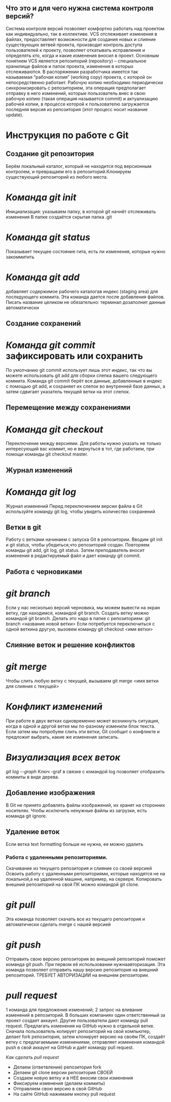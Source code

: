 
## Что это и для чего нужна система контроля версий? 
Система контроля версий позволяет комфортно работать над проектом как индивидуально, так в коллективе.
VCS отслеживает изменения в файлах, предоставляет возможности для создания новых и слияние существующих ветвей проекта, производит контроль доступа пользователей к проекту, позволяет откатывать исправления и определять кто, когда и какие изменения вносил в проект.
Основным понятием VCS является репозиторий (repository) – специальное хранилище файлов и папок проекта, изменения в которых отслеживаются. В распоряжении разработчика имеется так называемая “рабочая копия” (working copy) проекта, с которой он непосредственно работает.
Рабочую копию необходимо периодически синхронизировать с репозиторием, эта операция предполагает отправку в него изменений, которые пользователь внес в свою рабочую копию (такая операция называется commit) и актуализацию рабочей копии, в процессе которой к пользователю загружается последняя версия из репозитория (этот процесс носит название update).

# Инструкция по работе с Git

## Создание git репозитория
Берём локальный каталог, который не находится под версионным контролем, 
и превращаем его в репозиторий.Клонируем существующий репозиторий 
из любого места.
# *Команда git init*
Инициализация: указываем папку, в которой git начнёт отслеживать изменения
В папке создаётся скрытая папка .git
# *Команда git status*
Показывает текущее состояние гита, есть ли изменения, которые нужно закоммитить 
# *Команда git add*
добавляет содержимое рабочего каталогав индекс (staging area) для последующего коммита. Эта команда дается после добавления
файлов. Писать название целиком не обязательно: терминал дозаполнит данные автоматически

## Создание сохранений
# *Команда git commit* зафиксировать или сохранить
По умолчанию git commit использует лишь этот индекс, так что вы можете использовать git add 
для сборки слепка вашего следующего коммита.
Команда git commit берёт все данные, добавленные в индекс с помощью git add, и сохраняет их
слепок во внутренней базе данных, а затем сдвигает указатель текущей ветки на этот слепок.

## Перемещение между сохранениями
# *Команда git checkout*
Переключение между версиями.
Для работы нужно указать не только интересующий вас коммит, но и вернуться в тот, где работаем, при помощи команды 
git checkout master.


## Журнал изменений
# *Команда git log*
Журнал изменений
Перед переключением версии файла в Git используйте команду git log, чтобы увидеть
количество сохранений

## Ветки в git
Работу с ветками начинаем с запуска Git в репозитории.
Вводим git init и git status, чтобы убедиться,что репозиторий создан.
Повторяем команды git add, git log, git status.
Затем преподаватель вносит изменения в редактируемый файл и дает команду git commit.

## Работа с черновиками
# *git branch*
Если у нас несколько версий черновика, мы
можем вывести на экран ветку, где находимся,
командой git branch. Создать ветку можно командой git branch.
Делать это надо в папке с репозиторием: git branch <название новой ветки>
Если потребуется переключиться с одной веткина другую, вызовем команду git checkout <имя
ветки>

 
## Слияние веток и решение конфликтов
# *git merge*
Чтобы слить любую ветку с текущей, вызываем git merge <имя ветки для слияния с текущей>
# *Конфликт изменений*
При работе в двух ветках одновременно может возникнуть ситуация, когда в одной и другой
ветке мы по-разному изменили блок текста. Если затем мы попробуем слить эти ветки, Git
сообщит о конфликте и предложит выбрать, какие же изменения записать. 
# *Визуализация всех веток*
*git log --graph*
Ключ -graf в связке с командой log позволяет отобразить коммиты в виде дерева.

## Добавление изображения

В Git не принято добавлять файлы изображений, их хранят на сторонних носителях. Чтобы исключить ненужные файлы
из загрузки, есть команда git ignore.

## Удаление веток
Если ветка text formatting больше не нужна, ее можно удалить

### Работа с удаленными репозиториями. 
Скачивание из текущего репозитория и слияние со своей версией
Освоить работу с удаленными репозиториями, которые находятся не на локальной,а на удаленной машине, например, на сервере. Копировать внешний репозиторий на свой ПК можно командой git clone.
# *git pull*
Эта команда позволяет скачать все из текущего репозитория и автоматически сделать merge с нашей версией
# *git push*
Отправить свою версию репозитория во внешний репозиторий поможет команда git push. При первом её использовании нужнаавторизация. Эта команда позволяет отправить нашу версию репозитория на внешний
репозиторий. ТРЕБУЕТ АВТОРИЗАЦИИ на внешнем репозитории.
# *pull request*
1 команда для предложения изменений;
2 запрос на вливание изменений в репозиторий.
В больших компаниях один ответственный за проект создает аккаунт. Другие пользователи дают
команду pull request. Предлагать изменения на GitHub нужно в отдельной ветке. Сначала
пользователь копирует репозиторий на свой компьютер, делает fork репозитория, затем
клонирует версию на своём ПК, создаёт ветку с предлагаемыми изменениями, отправляет
изменения командой push в свой аккаунт на GitHub и даёт команду pull request. 

*Как сделать pull request*
* Делаем   (ответвление) репозитория fork
* Делаем git clone   версии репозитория СВОЕЙ
* Создаем новую ветку и в НЕЕ вносим свои изменения
* Фиксируем изменения (делаем коммиты)
* Отправляем свою версию в свой GitHub
* На сайте GitHub нажимаем кнопку pull request

